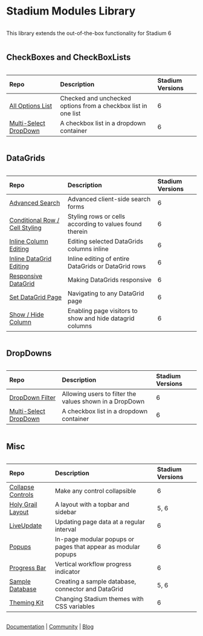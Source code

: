 
<div class="mydocy" style="display: flex; flex-direction: column;">

# Stadium Modules Library

This library extends the out-of-the-box functionality for Stadium 6

## CheckBoxes and CheckBoxLists

| Repo | Description | Stadium Versions |
| :--------------------------------------------------------------------------------- | :------------------------------------------------------------------------------------------------------------------------------------------------ | :------------ |
| [All Options List](https://github.com/stadium-software/checkbox-list-all-options) | Checked and unchecked options from a checkbox list in one list | 6 |
| [Multi-Select DropDown](https://github.com/stadium-software/multi-select-dropdown) | A checkbox list in a dropdown container | 6 |

## DataGrids

| Repo | Description | Stadium Versions |
| :--------------------------------------------------------------------------------- | :------------------------------------------------------------------------------------------------------------------------------------------------ | :------------ |
| [Advanced Search](https://github.com/stadium-software/datagrid-advanced-search) | Advanced client-side search forms | 6 |
| [Conditional Row / Cell Styling](https://github.com/stadium-software/conditional-datagrid-styling) | Styling rows or cells according to values found therein | 6 |>
| [Inline Column Editing](https://github.com/stadium-software/datagrid-column-edit-inline) | Editing selected DataGrids columns inline | 6 |
| [Inline DataGrid Editing](https://github.com/stadium-software/datagrid-inline-edit) | Inline editing of entire DataGrids or DataGrid rows | 6 |
| [Responsive DataGrid](https://github.com/stadium-software/responsive-datagrid) | Making DataGrids responsive | 6 |
| [Set DataGrid Page](https://github.com/stadium-software/datagrid-set-page) | Navigating to any DataGrid page | 6 |
| [Show / Hide Column](https://github.com/stadium-software/datagrid-showhide-columns) | Enabling page visitors to show and hide datagrid columns | 6 |

## DropDowns

| Repo | Description | Stadium Versions |
| :--------------------------------------------------------------------------------- | :------------------------------------------------------------------------------------------------------------------------------------------------ | :------------ |
| [DropDown Filter](https://github.com/stadium-software/dropdown-filter) | Allowing users to filter the values shown in a DropDown | 6 |
| [Multi-Select DropDown](https://github.com/stadium-software/multi-select-dropdown) | A checkbox list in a dropdown container | 6 |

## Misc

| Repo | Description | Stadium Versions |
| :--------------------------------------------------------------------------------- | :------------------------------------------------------------------------------------------------------------------------------------------------ | :------------ |
| [Collapse Controls](https://github.com/stadium-software/collapse-controls) | Make any control collapsible | 6 |
| [Holy Grail Layout](https://github.com/stadium-software/holy-grail-layout) | A layout with a topbar and sidebar | 5, 6 |
| [LiveUpdate](https://github.com/stadium-software/live-update) | Updating page data at a regular interval | 6 |
| [Popups](https://github.com/stadium-software/popups) | In-page modular popups or pages that appear as modular popups | 6 |
| [Progress Bar](https://github.com/stadium-software/progress-bar) | Vertical workflow progress indicator | 6 |
| [Sample Database](https://github.com/stadium-software/samples-database) | Creating a sample database, connector and DataGrid | 5, 6 |
| [Theming Kit](https://github.com/stadium-software/theming-kit) | Changing Stadium themes with CSS variables | 6 |

[Documentation](https://stadium.software/docs/?utm=gh) | [Community](https://community.stadium.software/community?utm=gh) | [Blog](https://stadium.software/blog/?utm=gh)
</div>
